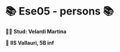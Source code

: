 # :books: Ese05 - persons :books:

:woman_technologist: __Stud: Velardi Martina__

:school: __IIS Vallauri, 5B inf__
